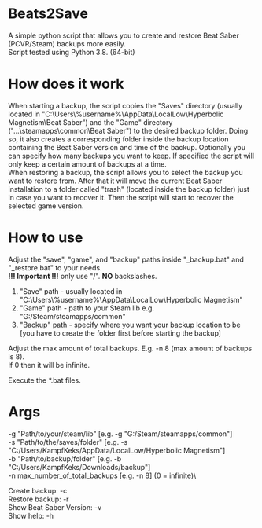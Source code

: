 # Beats2Save

A simple python script that allows you to create and restore Beat Saber (PCVR/Steam) backups more easily.\
Script tested using Python 3.8. (64-bit)

# How does it work
When starting a backup, the script copies the "Saves" directory (usually located in "C:\Users\\%username%\\AppData\LocalLow\Hyperbolic Magnetism\Beat Saber") and the "Game" directory ("...\steamapps\common\Beat Saber") to the desired backup folder. Doing so, it also creates a corresponding folder inside the backup location containing the Beat Saber version and time of the backup. Optionally you can specify how many backups you want to keep. If specified the script will only keep a certain amount of backups at a time.\
When restoring a backup, the script allows you to select the backup you want to restore from. After that it will move the current Beat Saber installation to a folder called "trash" (located inside the backup folder) just in case you want to recover it. Then the script will start to recover the selected game version.

# How to use
Adjust the "save", "game", and "backup" paths inside "_backup.bat" and "_restore.bat" to your needs.\
**!!! Important !!!** only use "/". **NO** backslashes.
1. "Save" path - usually located in "C:\Users\\%username%\\AppData\LocalLow\Hyperbolic Magnetism\"
2. "Game" path - path to your Steam lib e.g. "G:/Steam/steamapps/common"
3. "Backup" path - specify where you want your backup location to be [you have to create the folder first before starting the backup]

Adjust the max amount of total backups. E.g. -n 8 (max amount of backups is 8).\
If 0 then it will be infinite.

Execute the *.bat files.


# Args
-g "Path/to/your/steam/lib"     [e.g. -g "G:/Steam/steamapps/common"]\
-s "Path/to/the/saves/folder"   [e.g. -s "C:/Users/KampfKeks/AppData/LocalLow/Hyperbolic Magnetism"]\
-b "Path/to/backup/folder"      [e.g. -b "C:/Users/KampfKeks/Downloads/backup"]\
-n max_number_of_total_backups  [e.g. -n 8] (0 = infinite)\

Create backup:  -c\
Restore backup: -r\
Show Beat Saber Version: -v\
Show help: -h
